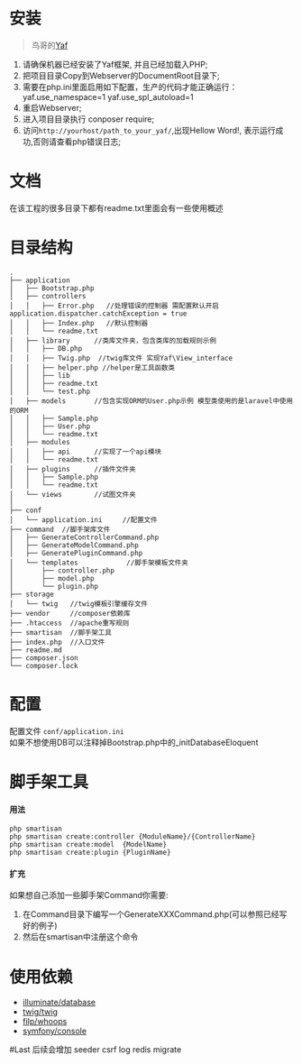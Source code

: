 # 安装
> 鸟哥的[Yaf](https://github.com/laruence/yaf)
1. 请确保机器已经安装了Yaf框架, 并且已经加载入PHP;
2. 把项目目录Copy到Webserver的DocumentRoot目录下;
3. 需要在php.ini里面启用如下配置，生产的代码才能正确运行：
	yaf.use_namespace=1
	yaf.use_spl_autoload=1
4. 重启Webserver;
5. 进入项目目录执行 conposer require;
6. 访问`http://yourhost/path_to_your_yaf/`,出现Hellow Word!, 表示运行成功,否则请查看php错误日志;
# 文档
在该工程的很多目录下都有readme.txt里面会有一些使用概述
# 目录结构
```
.
├── application
│   ├── Bootstrap.php
│   ├── controllers
│   │   ├── Error.php   //处理错误的控制器 需配置默认开启application.dispatcher.catchException = true
│   │   ├── Index.php   //默认控制器
│   │   └── readme.txt
│   ├── library      //类库文件夹，包含类库的加载规则示例
│   │   ├── DB.php
│   │   ├── Twig.php  //twig库文件 实现Yaf\View_interface
│   │   ├── helper.php //helper是工具函数类
│   │   ├── lib
│   │   ├── readme.txt
│   │   └── test.php
│   ├── models       //包含实现ORM的User.php示例 模型类使用的是laravel中使用的ORM
│   │   ├── Sample.php
│   │   ├── User.php
│   │   └── readme.txt
│   ├── modules
│   │   ├── api      //实现了一个api模块
│   │   └── readme.txt
│   ├── plugins      //插件文件夹
│   │   ├── Sample.php
│   │   └── readme.txt
│   └── views        //试图文件夹
│ 
├── conf
│   └── application.ini     //配置文件
├── command  //脚手架库文件
│   ├── GenerateControllerCommand.php
│   ├── GenerateModelCommand.php
│   ├── GeneratePluginCommand.php
│   └── templates            //脚手架模板文件夹
│       ├── controller.php
│       ├── model.php
│       └── plugin.php
├── storage
│   └── twig   //twig模板引擎缓存文件
├── vendor     //composer依赖库
├── .htaccess  //apache重写规则
├── smartisan  //脚手架工具
├── index.php  //入口文件
├── readme.md
├── composer.json
└── composer.lock
```
# 配置
配置文件 `conf/application.ini`  
如果不想使用DB可以注释掉Bootstrap.php中的_initDatabaseEloquent
# 脚手架工具
#### 用法
```
php smartisan
php smartisan create:controller {ModuleName}/{ControllerName}
php smartisan create:model  {ModelName}
php smartisan create:plugin {PluginName}
```
#### 扩充
如果想自己添加一些脚手架Command你需要:  
1. 在Command目录下编写一个GenerateXXXCommand.php(可以参照已经写好的例子)  
2. 然后在smartisan中注册这个命令

# 使用依赖
- [illuminate/database](https://packagist.org/packages/illuminate/database) 
- [twig/twig](https://packagist.org/packages/twig/twig) 
- [filp/whoops](https://packagist.org/packages/filp/whoops) 
- [symfony/console](https://packagist.org/packages/symfony/console) 

#Last
后续会增加 seeder csrf log redis migrate   
